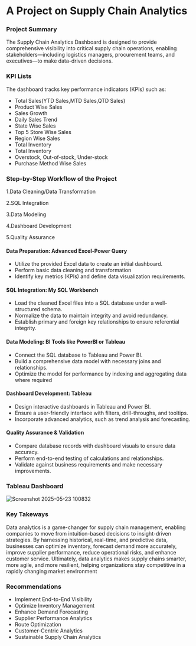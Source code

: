 # A Project on Supply Chain Analytics
### Project Summary
The Supply Chain Analytics Dashboard is designed to provide comprehensive visibility into critical supply chain operations, enabling stakeholders—including logistics managers, procurement teams, and executives—to make data-driven decisions. 

### KPI Lists
The dashboard tracks key performance indicators (KPIs) such as:
- Total Sales(YTD Sales,MTD Sales,QTD Sales)
- Product Wise Sales
- Sales Growth
- Daily Sales Trend
- State Wise Sales
- Top 5 Store Wise Sales
- Region Wise Sales
- Total Inventory
- Total Inventory
- Overstock, Out-of-stock, Under-stock
- Purchase Method Wise Sales

 ### Step-by-Step Workflow of the Project
 
 1.Data Cleaning/Data Transformation
 
 2.SQL Integration
 
 3.Data Modeling
 
 4.Dashboard Development
 
 5.Quality Assurance 

 #### Data Preparation: Advanced Excel-Power Query
 - Utilize the provided Excel data to create an initial dashboard.
 - Perform basic data cleaning and transformation
 - Identify key metrics (KPIs) and define data visualization requirements.

 #### SQL Integration: My SQL Workbench
-  Load the cleaned Excel files into a SQL database under a well-structured schema.
- Normalize the data to maintain integrity and avoid redundancy.
- Establish primary and foreign key relationships to ensure referential integrity.

#### Data Modeling: BI Tools like PowerBI or Tableau
- Connect the SQL database to Tableau and Power BI.
- Build a comprehensive data model with necessary joins and relationships.
- Optimize the model for performance by indexing and aggregating data where required

 #### Dashboard Development: Tableau
- Design interactive dashboards in Tableau and Power BI.
- Ensure a user-friendly interface with filters, drill-throughs, and tooltips.
- Incorporate advanced analytics, such as trend analysis and forecasting.

 #### Quality Assurance & Validation
- Compare database records with dashboard visuals to ensure data accuracy.
- Perform end-to-end testing of calculations and relationships.
- Validate against business requirements and make necessary improvements.

 ### Tableau Dashboard
  ![Screenshot 2025-05-23 100832](https://github.com/user-attachments/assets/c58c34b4-2cf9-434a-b2ad-8d6782639fbb)

 ### Key Takeways
Data analytics is a game-changer for supply chain management, enabling companies to move from intuition-based decisions to insight-driven strategies. By harnessing historical, real-time, and predictive data, businesses can optimize inventory, forecast demand more accurately, improve supplier performance, reduce operational risks, and enhance customer service.
Ultimately, data analytics makes supply chains smarter, more agile, and more resilient, helping organizations stay competitive in a rapidly changing market environment

### Recommendations
- Implement End-to-End Visibility
- Optimize Inventory Management
- Enhance Demand Forecasting
- Supplier Performance Analytics
- Route Optimization
- Customer-Centric Analytics
- Sustainable Supply Chain Analytics







 
















